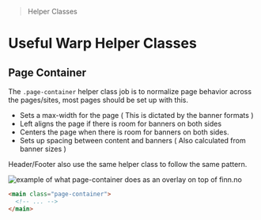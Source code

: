 > Helper Classes

# Useful Warp Helper Classes

## Page Container

The `.page-container` helper class job is to normalize page behavior across the pages/sites, most pages should be set up with this.

- Sets a max-width for the page ( This is dictated by the banner formats )
- Left aligns the page if there is room for banners on both sides
- Centers the page when there is room for banners on both sides.
- Sets up spacing between content and banners ( Also calculated from banner sizes )

Header/Footer also use the same helper class to follow the same pattern.

<example-container>
  <div class="flex justify-center">
    <img src="/css/page-container.png" class="object-cover" alt="example of what page-container does as an overlay on top of finn.no" />
  </div>
</example-container>

```html
<main class="page-container">
  <!-- ... -->
</main>
```